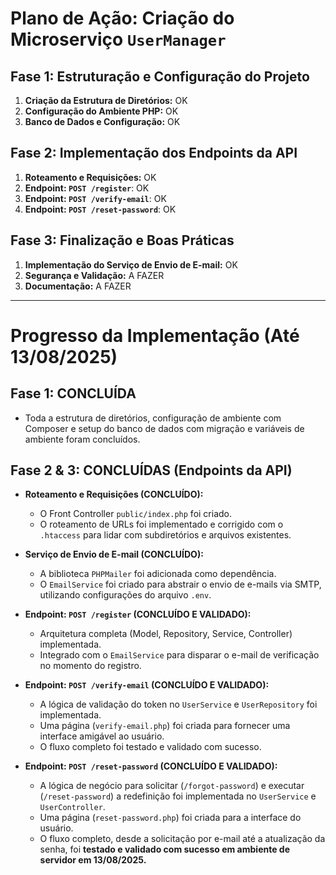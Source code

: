 # Plano de Ação: Criação do Microserviço `UserManager`

## Fase 1: Estruturação e Configuração do Projeto

1.  **Criação da Estrutura de Diretórios:** OK
2.  **Configuração do Ambiente PHP:** OK
3.  **Banco de Dados e Configuração:** OK

## Fase 2: Implementação dos Endpoints da API

1.  **Roteamento e Requisições:** OK
2.  **Endpoint: `POST /register`**: OK
3.  **Endpoint: `POST /verify-email`**: OK
4.  **Endpoint: `POST /reset-password`**: OK

## Fase 3: Finalização e Boas Práticas

1.  **Implementação do Serviço de Envio de E-mail:** OK
2.  **Segurança e Validação:** A FAZER
3.  **Documentação:** A FAZER

---

# Progresso da Implementação (Até 13/08/2025)

## Fase 1: CONCLUÍDA

*   Toda a estrutura de diretórios, configuração de ambiente com Composer e setup do banco de dados com migração e variáveis de ambiente foram concluídos.

## Fase 2 & 3: CONCLUÍDAS (Endpoints da API)

*   **Roteamento e Requisições (CONCLUÍDO):**
    *   O Front Controller `public/index.php` foi criado.
    *   O roteamento de URLs foi implementado e corrigido com o `.htaccess` para lidar com subdiretórios e arquivos existentes.

*   **Serviço de Envio de E-mail (CONCLUÍDO):**
    *   A biblioteca `PHPMailer` foi adicionada como dependência.
    *   O `EmailService` foi criado para abstrair o envio de e-mails via SMTP, utilizando configurações do arquivo `.env`.

*   **Endpoint: `POST /register` (CONCLUÍDO E VALIDADO):**
    *   Arquitetura completa (Model, Repository, Service, Controller) implementada.
    *   Integrado com o `EmailService` para disparar o e-mail de verificação no momento do registro.

*   **Endpoint: `POST /verify-email` (CONCLUÍDO E VALIDADO):**
    *   A lógica de validação do token no `UserService` e `UserRepository` foi implementada.
    *   Uma página (`verify-email.php`) foi criada para fornecer uma interface amigável ao usuário.
    *   O fluxo completo foi testado e validado com sucesso.

*   **Endpoint: `POST /reset-password` (CONCLUÍDO E VALIDADO):**
    *   A lógica de negócio para solicitar (`/forgot-password`) e executar (`/reset-password`) a redefinição foi implementada no `UserService` e `UserController`.
    *   Uma página (`reset-password.php`) foi criada para a interface do usuário.
    *   O fluxo completo, desde a solicitação por e-mail até a atualização da senha, foi **testado e validado com sucesso em ambiente de servidor em 13/08/2025.**
